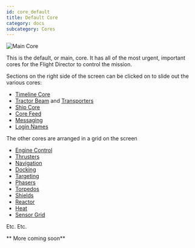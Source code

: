 ```yaml
---
id: core_default
title: Default Core
category: docs
subcategory: Cores
---
```


![Main Core](/img/core_mainCore.jpg)

This is the default, or main, core. It has all of the most urgent, important
cores for the Flight Director to control the mission.

Sections on the right side of the screen can be clicked on to slide out the
various cores:

* [Timeline Core](#)
* [Tractor Beam](/docs/card_tractor_beam.html) and
  [Transporters](/docs/card_transporters.html)
* [Ship Core](#)
* [Core Feed](#)
* [Messaging](#)
* [Login Names](#)

The other cores are arranged in a grid on the screen

* [Engine Control](/docs/card_engine_control.html)
* [Thrusters](/docs/card_thrusters.html)
* [Navigation](/docs/card_navigation.html)
* [Docking](/docs/card_docking.html)
* [Targeting](/docs/card_targeting.html)
* [Phasers](/docs/card_phaser_charging.html)
* [Torpedos](/docs/card_torpedo_loading.html)
* [Shields](/docs/card_shield_control.html)
* [Reactor](/docs/card_reactor_control.html)
* [Heat](#)
* [Sensor Grid](/docs/card_sensors.html)

Etc. Etc.

** More coming soon**
